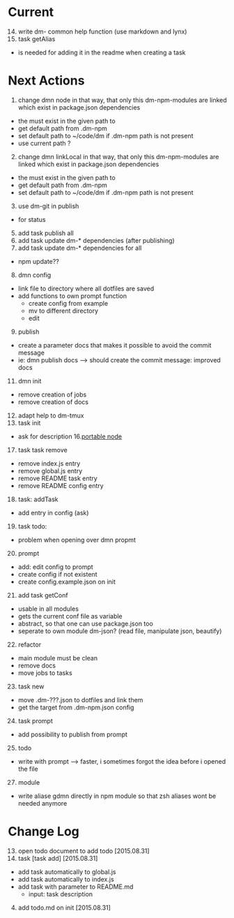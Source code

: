 Current
====================
14. write dm- common help function (use markdown and lynx)
26. task getAlias
- is needed for adding it in the readme when creating a task

Next Actions
====================
1. change dmn node in that way, that only this dm-npm-modules are linked which exist in package.json dependencies
  - the must exist in the given path to
  - get default path from .dm-npm
  - set default path to ~/code/dm if .dm-npm path is not present
  - use current path ?
2. change dmn linkLocal in that way, that only this dm-npm-modules are linked which exist in package.json dependencies
  - the must exist in the given path to
  - get default path from .dm-npm
  - set default path to ~/code/dm if .dm-npm path is not present
3. use dm-git in publish
  - for status
5. add task publish all
6. add task update dm-* dependencies (after publishing)
7. add task update dm-* dependencies for all
- npm update??
8. dmn config
- link file to directory where all dotfiles are saved
- add functions to own prompt function
  - create config from example
  - mv to different directory
  - edit
9. publish
- create a parameter docs that makes it possible to avoid the commit message
- ie: dmn publish docs --> should create the commit message: improved docs
11. dmn init
* remove creation of jobs
* remove creation of docs
12. adapt help to dm-tmux
15. task init
- ask for description
16.[portable node](https://gist.github.com/domenic/2790533)
17. task task remove
- remove index.js entry
- remove global.js entry
- remove README task entry
- remove README config entry
18. task: addTask
- add entry in config (ask)
19. task todo:
- problem when opening over dmn propmt
20. prompt
- add: edit config to prompt
- create config if not existent
- create config.example.json on init
21. add task getConf
- usable in all modules
- gets the current conf file as variable
- abstract, so that one can use package.json too
- seperate to own module dm-json? (read file, manipulate json, beautify)
22. refactor
- main module must be clean 
- remove docs
- move jobs to tasks
23. task new
- move .dm-???.json to dotfiles and link them
- get the target from .dm-npm.json config
24. task prompt
- add possibility to publish from prompt
25. todo
- write with prompt --> faster, i sometimes forgot the idea before i opened the file
27. module
- write aliase gdmn directly in npm module so that zsh aliases wont be needed anymore

Change Log
====================
13. open todo document to add todo [2015.08.31]
10. task [task add] [2015.08.31]
* add task automatically to global.js
* add task automatically to index.js
* add task with parameter to README.md
  * input: task description
4. add todo.md on init [2015.08.31]
